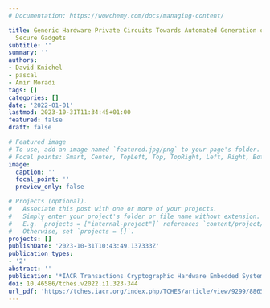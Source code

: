 ```yaml
---
# Documentation: https://wowchemy.com/docs/managing-content/

title: Generic Hardware Private Circuits Towards Automated Generation of Composable
  Secure Gadgets
subtitle: ''
summary: ''
authors:
- David Knichel
- pascal
- Amir Moradi
tags: []
categories: []
date: '2022-01-01'
lastmod: 2023-10-31T11:34:45+01:00
featured: false
draft: false

# Featured image
# To use, add an image named `featured.jpg/png` to your page's folder.
# Focal points: Smart, Center, TopLeft, Top, TopRight, Left, Right, BottomLeft, Bottom, BottomRight.
image:
  caption: ''
  focal_point: ''
  preview_only: false

# Projects (optional).
#   Associate this post with one or more of your projects.
#   Simply enter your project's folder or file name without extension.
#   E.g. `projects = ["internal-project"]` references `content/project/deep-learning/index.md`.
#   Otherwise, set `projects = []`.
projects: []
publishDate: '2023-10-31T10:43:49.137333Z'
publication_types:
- '2'
abstract: ''
publication: '*IACR Transactions Cryptographic Hardware Embedded Systems (TCHES)*'
doi: 10.46586/tches.v2022.i1.323-344
url_pdf: 'https://tches.iacr.org/index.php/TCHES/article/view/9299/8865'
---
```

